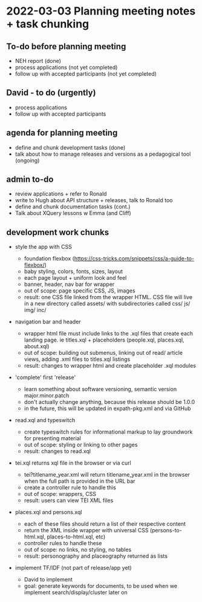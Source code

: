 # 2022-03-03 Planning meeting notes + task chunking
## To-do before planning meeting
- NEH report (done)
- process applications (not yet completed)
- follow up with accepted participants (not yet completed)

## David - to do (urgently)
- process applications
- follow up with accepted participants

## agenda for planning meeting
- define and chunk development tasks (done)
- talk about how to manage releases and versions as a pedagogical tool (ongoing)

## admin to-do
- review applications + refer to Ronald
- write to Hugh about API structure + releases, talk to Ronald too
- define and chunk documentation tasks (cont.)
- Talk about XQuery lessons w Emma (and Cliff)

## development work chunks
- style the app with CSS 
    - foundation flexbox (https://css-tricks.com/snippets/css/a-guide-to-flexbox/)
    - baby styling, colors, fonts, sizes, layout
    - each page layout + uniform look and feel
    - banner, header, nav bar for wrapper
    - out of scope: page specific CSS, JS, images
    - result: one CSS file linked from the wrapper HTML. CSS file will live in a new directory called assets/ with subdirectories called css/ js/ img/ inc/

- navigation bar and header
    - wrapper html file must include links to the .xql files that create each landing page. ie titles.xql + placeholders (people.xql, places.xql, about.xql)
    - out of scope: building out submenus, linking out of read/ article views, adding .xml files to titles.xql listings
    - result: changes to wrapper html and create placeholder .xql modules

- 'complete' first 'release'
    - learn something about software versioning, semantic version major.minor.patch
    - don't actually change anything, because this release should be 1.0.0
    - in the future, this will be updated in expath-pkg.xml and via GitHub

- read.xql and typeswitch
    - create typeswitch rules for informational markup to lay groundwork for presenting material
    - out of scope: styling or linking to other pages
    - result: changes to read.xql

- tei.xql returns xql file in the browser or via curl
    - tei?titlename_year.xml will return titlename_year.xml in the browser when the full path is provided in the URL bar
    - create a controller rule to handle this
    - out of scope: wrappers, CSS
    - result: users can view TEI XML files

- places.xql and persons.xql
    - each of these files should return a list of their respective content
    - return the XML inside wrapper with universal CSS (persons-to-html.xql, places-to-html.xql, etc)
    - controller rules to handle these
    - out of scope: no links, no styling, no tables
    - result: personography and placeography returned as lists

- implement TF/IDF (not part of release/app yet)
    - David to implement
    - goal: generate keywords for documents, to be used when we implement search/display/cluster later on